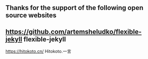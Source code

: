 ## Thanks for the support of the following open source websites

https://github.com/artemsheludko/flexible-jekyll flexible-jekyll
--
https://hitokoto.cn/ Hitokoto.一言

